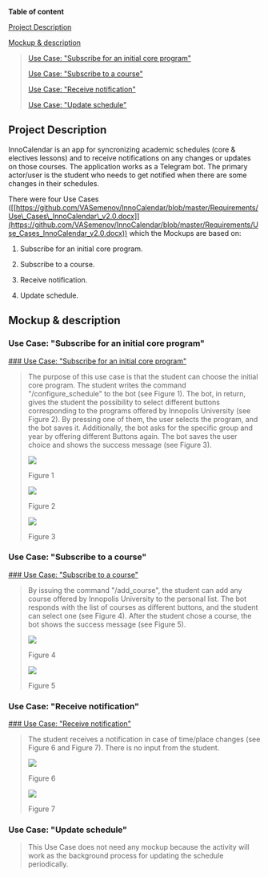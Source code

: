**Table of content**

[Project Description](#project-description)

[Mockup & description](#mockup-description)

> [Use Case: "Subscribe for an initial core
> program"](#use-case-subscribe-for-an-initial-core-program)
>
> [Use Case: "Subscribe to a course"](#use-case-subscribe-to-a-course)
>
> [Use Case: "Receive notification"](#use-case-receive-notification)
>
> [Use Case: "Update schedule"](#use-case-update-schedule)

Project Description
-------------------

InnoCalendar is an app for syncronizing academic schedules (core &
electives lessons) and to receive notifications on any changes or
updates on those courses. The application works as a Telegram bot. The
primary actor/user is the student who needs to get notified when there
are some changes in their schedules.

There were four Use Cases
([[https://github.com/VASemenov/InnoCalendar/blob/master/Requirements/Use\_Cases\_InnoCalendar\_v2.0.docx]](https://github.com/VASemenov/InnoCalendar/blob/master/Requirements/Use_Cases_InnoCalendar_v2.0.docx))
which the Mockups are based on:

1.  Subscribe for an initial core program.

2.  Subscribe to a course.

3.  Receive notification.

4.  Update schedule.

Mockup & description
--------------------

### Use Case: "Subscribe for an initial core program"
[### Use Case: "Subscribe for an initial core program"](https://github.com/VASemenov/InnoCalendar/blob/master/Code/InnoSchedule/modules/schedule/source.py)

> The purpose of this use case is that the student can choose the
> initial core program. The student writes the command
> "/configure\_schedule" to the bot (see Figure 1). The bot, in return,
> gives the student the possibility to select different buttons
> corresponding to the programs offered by Innopolis University (see
> Figure 2). By pressing one of them, the user selects the program, and
> the bot saves it. Additionally, the bot asks for the specific group
> and year by offering different Buttons again. The bot saves the user
> choice and shows the success message (see Figure 3).
>
> ![](subscribeInitialCoreProgram1.jpg)
>
> Figure 1
>
> ![](subscribeInitialCoreProgram2.jpg)
>
> Figure 2
>
> ![](subscribeInitialCoreProgram3.jpg)
>
> Figure 3

### Use Case: "Subscribe to a course"
[### Use Case: "Subscribe to a course"](https://github.com/VASemenov/InnoCalendar/blob/822ce85b9efde3b0ccb1bba3cd61699d3140ae1c/Code/InnoSchedule/modules/electives_schedule/controller.py#L44)

> By issuing the command "/add\_course", the student can add any course
> offered by Innopolis University to the personal list. The bot responds
> with the list of courses as different buttons, and the student can
> select one (see Figure 4). After the student chose a course, the bot
> shows the success message (see Figure 5).
>
> ![](subscribeToCourse1.png)
>
> Figure 4
>
> ![](subscribeToCourse2.png)
>
> Figure 5

### Use Case: "Receive notification"
[### Use Case: "Receive notification"](https://github.com/VASemenov/InnoCalendar/blob/master/Code/InnoSchedule/modules/remind/controller.py)

> The student receives a notification in case of time/place changes (see
> Figure 6 and Figure 7). There is no input from the student.
>
> ![](notification1.png)
>
> Figure 6
>
> ![](notification2.png)
>
> Figure 7

### Use Case: "Update schedule"

> This Use Case does not need any mockup because the activity will work
> as the background process for updating the schedule periodically.
